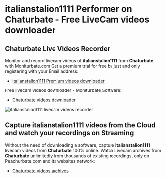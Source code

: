 # italianstalion1111 Performer on Chaturbate - Free LiveCam videos downloader

## Chaturbate Live Videos Recorder

Monitor and record livecam videos of **italianstalion1111** from **Chaturbate** with Moniturbate.com
Get a premium trial for free by just and only registering with your Email address:
* [italianstalion1111 Premium videos downloader](https://moniturbate.com/request-demo-licence-key.html)

Free livecam videos downloader - Moniturbate Software:
* [Chaturbate videos downloader](https://moniturbate.com/moniturbate-download-software.html)

![italianstalion1111 livecam videos recorder](https://peachurnet.com/templates/moniturbate-software.png)


## Capture italianstalion1111 videos from the Cloud and watch your recordings on Streaming

Without the need of downloading a software, capture **italianstalion1111** livecam videos from **Chaturbate** 100% online.
Watch Livecam archives from **Chaturbate** unlimitedly from thousands of existing recordings, only on Peachurbate.com and its websites network:
* [Chaturbate videos archives](https://peachurnet.com/)